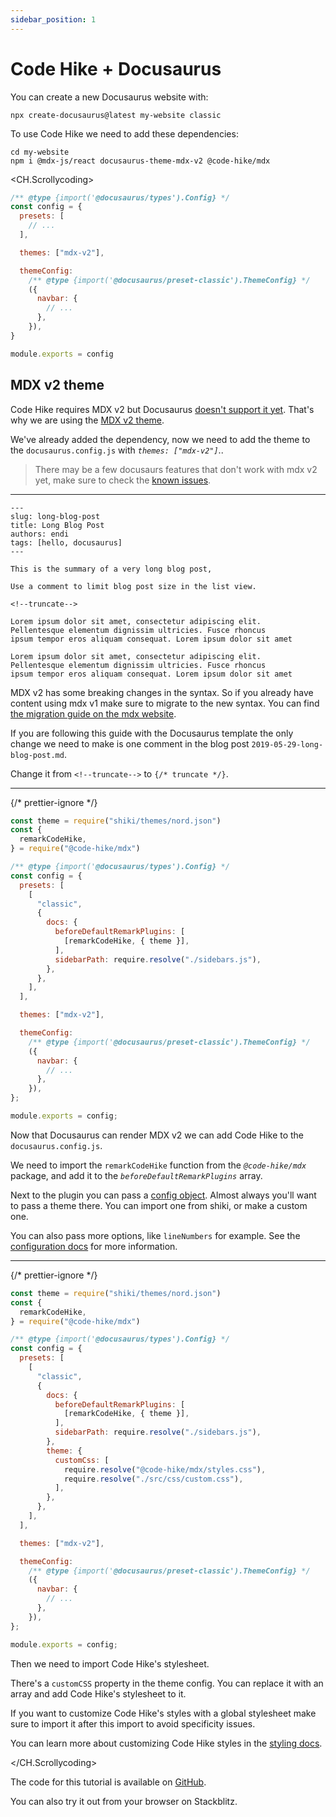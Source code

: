 ```yaml
---
sidebar_position: 1
---
```


# Code Hike + Docusaurus

You can create a new Docusaurus website with:

```
npx create-docusaurus@latest my-website classic
```

To use Code Hike we need to add these dependencies:

```
cd my-website
npm i @mdx-js/react docusaurus-theme-mdx-v2 @code-hike/mdx
```

<CH.Scrollycoding>

```js docusaurus.config.js focus=7
/** @type {import('@docusaurus/types').Config} */
const config = {
  presets: [
    // ...
  ],

  themes: ["mdx-v2"],

  themeConfig:
    /** @type {import('@docusaurus/preset-classic').ThemeConfig} */
    ({
      navbar: {
        // ...
      },
    }),
}

module.exports = config
```

## MDX v2 theme

Code Hike requires MDX v2 but Docusaurus [doesn't support it yet](https://github.com/facebook/docusaurus/issues/4029). That's why we are using the [MDX v2 theme](https://github.com/pomber/docusaurus-mdx-2).

We've already added the dependency, now we need to add the theme to the `docusaurus.config.js` with _`themes: ["mdx-v2"]`_..

> There may be a few docusaurs features that don't work with mdx v2 yet, make sure to check the [known issues](https://github.com/pomber/docusaurus-mdx-2#known-issues).

---

```text blog/2019-05-29-long-blog-post.md focus=12
---
slug: long-blog-post
title: Long Blog Post
authors: endi
tags: [hello, docusaurus]
---

This is the summary of a very long blog post,

Use a comment to limit blog post size in the list view.

<!--truncate-->

Lorem ipsum dolor sit amet, consectetur adipiscing elit.
Pellentesque elementum dignissim ultricies. Fusce rhoncus
ipsum tempor eros aliquam consequat. Lorem ipsum dolor sit amet

Lorem ipsum dolor sit amet, consectetur adipiscing elit.
Pellentesque elementum dignissim ultricies. Fusce rhoncus
ipsum tempor eros aliquam consequat. Lorem ipsum dolor sit amet

```

MDX v2 has some breaking changes in the syntax. So if you already have content using mdx v1 make sure to migrate to the new syntax. You can find [the migration guide on the mdx website](https://mdxjs.com/migrating/v2/).

If you are following this guide with the Docusaurus template the only change we need to make is one comment in the blog post `2019-05-29-long-blog-post.md`.

Change it from `<!--truncate-->` to `{/* truncate */}`.

---

{/* prettier-ignore */}
```js docusaurus.config.js focus=1:4,13:15
const theme = require("shiki/themes/nord.json")
const {
  remarkCodeHike,
} = require("@code-hike/mdx")

/** @type {import('@docusaurus/types').Config} */
const config = {
  presets: [
    [
      "classic",
      {
        docs: {
          beforeDefaultRemarkPlugins: [
            [remarkCodeHike, { theme }],
          ],
          sidebarPath: require.resolve("./sidebars.js"),
        },
      },
    ],
  ],

  themes: ["mdx-v2"],

  themeConfig:
    /** @type {import('@docusaurus/preset-classic').ThemeConfig} */
    ({
      navbar: {
        // ...
      },
    }),
};

module.exports = config;
```

Now that Docusaurus can render MDX v2 we can add Code Hike to the `docusaurus.config.js`.

We need to import the `remarkCodeHike` function from the _`@code-hike/mdx`_ package, and add it to the _`beforeDefaultRemarkPlugins`_ array.

Next to the plugin you can pass a [config object](focus://14[30:38]). Almost always you'll want to pass a theme there. You can import one from shiki, or make a custom one.

You can also pass more options, like `lineNumbers` for example. See the [configuration docs](/docs/intro) for more information.

---

{/* prettier-ignore */}
```js docusaurus.config.js focus=19,20,22
const theme = require("shiki/themes/nord.json")
const {
  remarkCodeHike,
} = require("@code-hike/mdx")

/** @type {import('@docusaurus/types').Config} */
const config = {
  presets: [
    [
      "classic",
      {
        docs: {
          beforeDefaultRemarkPlugins: [
            [remarkCodeHike, { theme }],
          ],
          sidebarPath: require.resolve("./sidebars.js"),
        },
        theme: {
          customCss: [
            require.resolve("@code-hike/mdx/styles.css"),
            require.resolve("./src/css/custom.css"),
          ],
        },
      },
    ],
  ],

  themes: ["mdx-v2"],

  themeConfig:
    /** @type {import('@docusaurus/preset-classic').ThemeConfig} */
    ({
      navbar: {
        // ...
      },
    }),
};

module.exports = config;
```

Then we need to import Code Hike's stylesheet.

There's a `customCSS` property in the theme config. You can replace it with an array and add Code Hike's stylesheet to it.

If you want to customize Code Hike's styles with a global stylesheet make sure to import it after this import to avoid specificity issues.

You can learn more about customizing Code Hike styles in the [styling docs](/docs/intro).

</CH.Scrollycoding>

The code for this tutorial is available on [GitHub](https://github.com/code-hike/codehike/tree/main/examples/docusaurus).

You can also try it out from your browser on Stackblitz.
